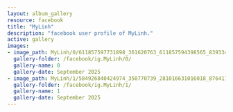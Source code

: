 ```yaml
---
layout: album_gallery
resource: facebook
title: "MyLinh"
description: "facebook user profile of MyLinh."
active: gallery
images:
- image_path: MyLinh/0/611857597731898_361620763_611857594398565_8393347414291536880_n.jpg
  gallery-folder: /facebook/ig.MyLinh/0/
  gallery-name: 0
  gallery-date: September 2025
- image_path: MyLinh/1/584926840424974_350770739_281016631016018_8764173237675760646_n.jpg
  gallery-folder: /facebook/ig.MyLinh/1/
  gallery-name: 1
  gallery-date: September 2025
---
```

